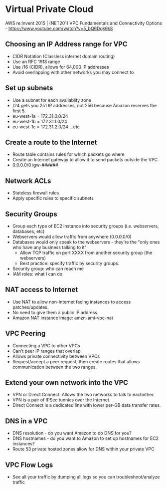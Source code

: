 # Virtual Private Cloud 

AWS re:Invent 2015 | (NET201) VPC Fundamentals and Connectivity Options - https://www.youtube.com/watch?v=5_bQ6Dgk6k8

## Choosing an IP Address range for VPC
* CIDR Notation (Classless internet domain routing)
* Use an RFC 1918 range
* Use /16 (CIDR), allows for 64,000 IP addresses
* Avoid overlapping with other networks you may connect to

## Set up subnets
* Use a subnet for each availablity zone
* /24 gets you 251 IP addresses, not 256 because Amazon reserves the first 5.
* eu-west-1a = 172.31.0.0/24
* eu-west-1b = 172.31.1.0/24
* eu-west-1c = 172.31.2.0/24 ...etc

## Create a route to the Internet
* Route table contains rules for which packets go where
* Create an Internet gateway to allow it to send packets outside the VPC
* 0.0.0.0/0 igw-######

## Network ACLs
* Stateless firewall rules
* Apply specific rules to specific subnets

## Security Groups
* Group each type of EC2 instance into security groups (i.e. webservers, databases, etc)
* Webservers would allow traffic from anywhere (0.0.0.0/0)
* Databases would only speak to the webservers - they're the "only ones who have any business talking to it"
  * Allow TCP traffic on port XXXX from another security group (the webservers)
  * Best practice: specify traffic by security groups.
* Security group: who can reach me
* IAM roles: what I can do

## NAT access to Internet
* Use NAT to allow non-internet facing instances to access patches/updates.
* No need to give them a public IP address.
* Amazon NAT instance image: amzn-ami-vpc-nat

## VPC Peering
* Connecting a VPC to other VPCs
* Can't peer IP ranges that overlap
* Allows private connectivity between VPCs
* Request/accept a peer request, then create routes that allows communication between the two ranges.

## Extend your own network into the VPC
* VPN or Direct Connect. Allows the two networks to talk to eachother.
* VPN is a pair of IPSec tunnles over the Internet.
* Direct Connect is a dedicated line with lower per-GB data transfer rates.

## DNS in a VPC
* DNS resolution - do you want Amazon to do DNS for you?
* DNS hostnames - do you want to Amazon to set up hostnames for EC2 instances?
* Route 53 private hosted zones allow for DNS within your private VPC

## VPC Flow Logs
* See all your traffic by dumping all logs so you can troubleshoot/analyze traffic
